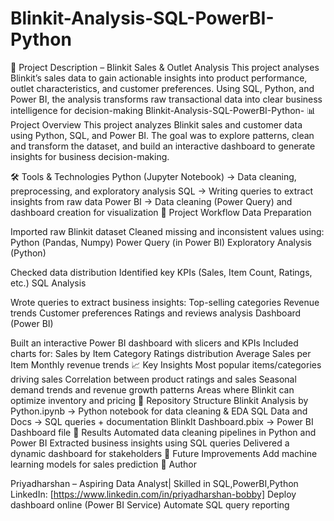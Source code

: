 # Blinkit-Analysis-SQL-PowerBI-Python
📝 Project Description – Blinkit Sales &amp; Outlet Analysis  This project analyses Blinkit’s sales data to gain actionable insights into product performance, outlet characteristics, and customer preferences. Using SQL, Python, and Power BI, the analysis transforms raw transactional data into clear business intelligence for decision-making
Blinkit-Analysis-SQL-PowerBI-Python-
📊 Project Overview
This project analyzes Blinkit sales and customer data using Python, SQL, and Power BI.
The goal was to explore patterns, clean and transform the dataset, and build an interactive dashboard to generate insights for business decision-making.

🛠 Tools & Technologies
Python (Jupyter Notebook) → Data cleaning, preprocessing, and exploratory analysis
SQL → Writing queries to extract insights from raw data
Power BI → Data cleaning (Power Query) and dashboard creation for visualization
📂 Project Workflow
Data Preparation

Imported raw Blinkit dataset
Cleaned missing and inconsistent values using:
Python (Pandas, Numpy)
Power Query (in Power BI)
Exploratory Analysis (Python)

Checked data distribution
Identified key KPIs (Sales, Item Count, Ratings, etc.)
SQL Analysis

Wrote queries to extract business insights:
Top-selling categories
Revenue trends
Customer preferences
Ratings and reviews analysis
Dashboard (Power BI)

Built an interactive Power BI dashboard with slicers and KPIs
Included charts for:
Sales by Item Category
Ratings distribution
Average Sales per Item
Monthly revenue trends
📈 Key Insights
Most popular items/categories driving sales
Correlation between product ratings and sales
Seasonal demand trends and revenue growth patterns
Areas where Blinkit can optimize inventory and pricing
📂 Repository Structure
Blinkit Analysis by Python.ipynb → Python notebook for data cleaning & EDA
SQL Data and Docs → SQL queries + documentation
BlinkIt Dashboard.pbix → Power BI Dashboard file
📌 Results
Automated data cleaning pipelines in Python and Power BI
Extracted business insights using SQL queries
Delivered a dynamic dashboard for stakeholders
🚀 Future Improvements
Add machine learning models for sales prediction
📝 Author

Priyadharshan – Aspiring Data Analyst| Skilled in SQL,PowerBI,Python
LinkedIn: [https://www.linkedin.com/in/priyadharshan-bobby]
Deploy dashboard online (Power BI Service)
Automate SQL query reporting
